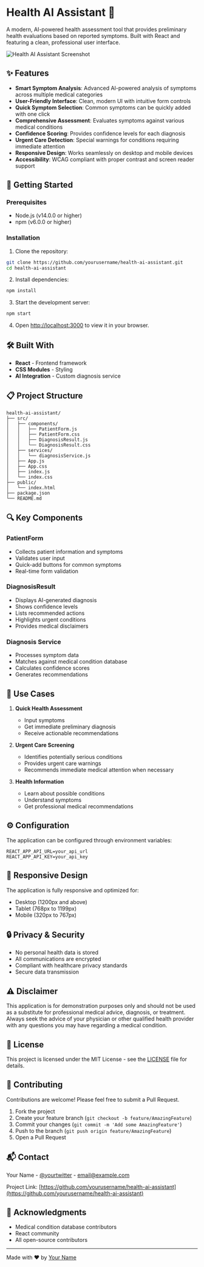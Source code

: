 # Health AI Assistant 🏥

A modern, AI-powered health assessment tool that provides preliminary health evaluations based on reported symptoms. Built with React and featuring a clean, professional user interface.

![Health AI Assistant Screenshot](screenshot.png)

## ✨ Features

- **Smart Symptom Analysis**: Advanced AI-powered analysis of symptoms across multiple medical categories
- **User-Friendly Interface**: Clean, modern UI with intuitive form controls
- **Quick Symptom Selection**: Common symptoms can be quickly added with one click
- **Comprehensive Assessment**: Evaluates symptoms against various medical conditions
- **Confidence Scoring**: Provides confidence levels for each diagnosis
- **Urgent Care Detection**: Special warnings for conditions requiring immediate attention
- **Responsive Design**: Works seamlessly on desktop and mobile devices
- **Accessibility**: WCAG compliant with proper contrast and screen reader support

## 🚀 Getting Started

### Prerequisites

- Node.js (v14.0.0 or higher)
- npm (v6.0.0 or higher)

### Installation

1. Clone the repository:
```bash
git clone https://github.com/yourusername/health-ai-assistant.git
cd health-ai-assistant
```

2. Install dependencies:
```bash
npm install
```

3. Start the development server:
```bash
npm start
```

4. Open [http://localhost:3000](http://localhost:3000) to view it in your browser.

## 🛠️ Built With

- **React** - Frontend framework
- **CSS Modules** - Styling
- **AI Integration** - Custom diagnosis service

## 📋 Project Structure

```
health-ai-assistant/
├── src/
│   ├── components/
│   │   ├── PatientForm.js
│   │   ├── PatientForm.css
│   │   ├── DiagnosisResult.js
│   │   └── DiagnosisResult.css
│   ├── services/
│   │   └── diagnosisService.js
│   ├── App.js
│   ├── App.css
│   ├── index.js
│   └── index.css
├── public/
│   └── index.html
├── package.json
└── README.md
```

## 🔍 Key Components

### PatientForm
- Collects patient information and symptoms
- Validates user input
- Quick-add buttons for common symptoms
- Real-time form validation

### DiagnosisResult
- Displays AI-generated diagnosis
- Shows confidence levels
- Lists recommended actions
- Highlights urgent conditions
- Provides medical disclaimers

### Diagnosis Service
- Processes symptom data
- Matches against medical condition database
- Calculates confidence scores
- Generates recommendations

## 🎯 Use Cases

1. **Quick Health Assessment**
   - Input symptoms
   - Get immediate preliminary diagnosis
   - Receive actionable recommendations

2. **Urgent Care Screening**
   - Identifies potentially serious conditions
   - Provides urgent care warnings
   - Recommends immediate medical attention when necessary

3. **Health Information**
   - Learn about possible conditions
   - Understand symptoms
   - Get professional medical recommendations

## ⚙️ Configuration

The application can be configured through environment variables:

```env
REACT_APP_API_URL=your_api_url
REACT_APP_API_KEY=your_api_key
```

## 📱 Responsive Design

The application is fully responsive and optimized for:
- Desktop (1200px and above)
- Tablet (768px to 1199px)
- Mobile (320px to 767px)

## 🔒 Privacy & Security

- No personal health data is stored
- All communications are encrypted
- Compliant with healthcare privacy standards
- Secure data transmission

## ⚠️ Disclaimer

This application is for demonstration purposes only and should not be used as a substitute for professional medical advice, diagnosis, or treatment. Always seek the advice of your physician or other qualified health provider with any questions you may have regarding a medical condition.

## 📄 License

This project is licensed under the MIT License - see the [LICENSE](LICENSE) file for details.

## 🤝 Contributing

Contributions are welcome! Please feel free to submit a Pull Request.

1. Fork the project
2. Create your feature branch (`git checkout -b feature/AmazingFeature`)
3. Commit your changes (`git commit -m 'Add some AmazingFeature'`)
4. Push to the branch (`git push origin feature/AmazingFeature`)
5. Open a Pull Request

## 📬 Contact

Your Name - [@yourtwitter](https://twitter.com/yourtwitter) - email@example.com

Project Link: [https://github.com/yourusername/health-ai-assistant](https://github.com/yourusername/health-ai-assistant)

## 🙏 Acknowledgments

- Medical condition database contributors
- React community
- All open-source contributors

---

Made with ❤️ by [Your Name](https://github.com/yourusername)

